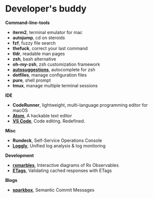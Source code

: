 Developer's buddy
=================

**Command-line-tools**

- **iterm2**, terminal emulator for mac
- **autojump**, cd on steroids
- **fzf**, fuzzy file search
- **thefuck**, correct your last command
- **tldr**, readable man pages
- **zsh**, bash alternative
- **oh-my-zsh**, zsh customization framework
- [**autosuggestions**](https://github.com/zsh-users/zsh-autosuggestions), autocomplete for zsh
- **dotfiles**, manage configuration files
- **pure**, shell prompt
- **tmux**, manage multiple terminal sessions

**IDE**

- **CodeRunner**, lightweight, multi-language programming editor for macOS
- [**Atom**](https://atom.io/), A hackable text editor
- [**VS Code**](https://code.visualstudio.com/), Code editing. Redefined.

**Misc**

- **Rundeck**, Self-Service Operations Console
- [**Loggly**](https://www.loggly.com/), Unified log analysis & log monitoring

**Development**

- [**rxmarbles**](https://rxmarbles.com/), Interactive diagrams of Rx Observables
- [**ETags**](https://developers.google.com/web/fundamentals/performance/optimizing-content-efficiency/http-caching), Validating cached responses with ETags

**Blogs**

- [**sparkbox**](https://seesparkbox.com/foundry/semantic_commit_messages), Semantic Commit Messages
